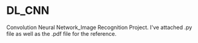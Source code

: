 # DL_CNN
Convolution Neural Network_Image Recognition Project.
I've attached .py file as well as the .pdf file for the reference.  
